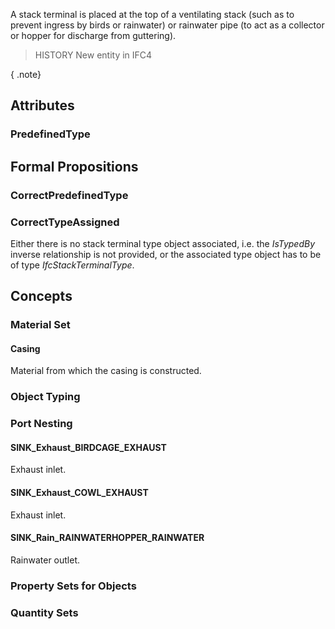 A stack terminal is placed at the top of a ventilating stack (such as to prevent ingress by birds or rainwater) or rainwater pipe (to act as a collector or hopper for discharge from guttering).

<!-- end of short definition -->


> HISTORY New entity in IFC4

{ .note}
>

## Attributes

### PredefinedType


## Formal Propositions

### CorrectPredefinedType


### CorrectTypeAssigned
Either there is no stack terminal type object associated, i.e. the _IsTypedBy_ inverse relationship is not provided, or the associated type object has to be of type _IfcStackTerminalType_.

## Concepts

### Material Set



#### Casing

Material from which the casing is constructed.

### Object Typing



### Port Nesting



#### SINK_Exhaust_BIRDCAGE_EXHAUST

Exhaust inlet.

#### SINK_Exhaust_COWL_EXHAUST

Exhaust inlet.

#### SINK_Rain_RAINWATERHOPPER_RAINWATER

Rainwater outlet.

### Property Sets for Objects



### Quantity Sets



